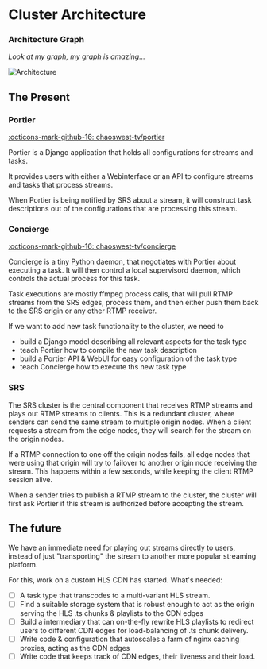 # Cluster Architecture

### Architecture Graph

_Look at my graph, my graph is amazing..._

![Architecture](architecture.drawio)

## The Present

### Portier

[:octicons-mark-github-16: chaoswest-tv/portier](https://github.com/chaoswest-tv/portier)

Portier is a Django application that holds all configurations for streams and
 tasks.

It provides users with either a Webinterface or an API to configure streams and
tasks that process streams.

When Portier is being notified by SRS about a stream, it will construct task
descriptions out of the configurations that are processing this stream.

### Concierge

[:octicons-mark-github-16: chaoswest-tv/concierge](https://github.com/chaoswest-tv/concierge)

Concierge is a tiny Python daemon, that negotiates with Portier about executing
a task. It will then control a local supervisord daemon, which controls the
actual process for this task.

Task executions are mostly ffmpeg process calls, that will pull RTMP streams from
the SRS edges, process them, and then either push them back to the SRS origin or
any other RTMP receiver.

If we want to add new task functionality to the cluster, we need to

* build a Django model describing all relevant aspects for the task type
* teach Portier how to compile the new task description
* build a Portier API & WebUI for easy configuration of the task type
* teach Concierge how to execute ths new task type

### SRS

The SRS cluster is the central component that receives RTMP streams and
plays out RTMP streams to clients. This is a redundant cluster, where
senders can send the same stream to multiple origin nodes. When a client
requests a stream from the edge nodes, they will search for the stream on
the origin nodes.

If a RTMP connection to one off the origin nodes fails, all edge nodes that were
using that origin will try to failover to another origin node receiving the
stream. This happens within a few seconds, while keeping the client RTMP session
alive.

When a sender tries to publish a RTMP stream to the cluster, the cluster will
first ask Portier if this stream is authorized before accepting the stream.

## The future

We have an immediate need for playing out streams directly to users, instead of
just "transporting" the stream to another more popular streaming platform.

For this, work on a custom HLS CDN has started. What's needed:

* [ ] A task type that transcodes to a multi-variant HLS stream.
* [ ] Find a suitable storage system that is robust enough to act as the origin
      serving the HLS .ts chunks & playlists to the CDN edges
* [ ] Build a intermediary that can on-the-fly rewrite HLS playlists to redirect
      users to different CDN edges for load-balancing of .ts chunk delivery.
* [ ] Write code & configuration that autoscales a farm of nginx caching proxies,
      acting as the CDN edges
* [ ] Write code that keeps track of CDN edges, their liveness and their load.

